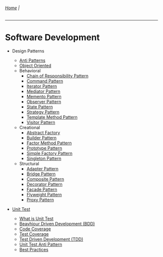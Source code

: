 ###### [Home](https://github.com/RyKaj/Documentation/blob/master/README.md) | 
------------

# Software Development
-   Design Patterns
	-   [Anti Patterns](./Design%20Patterns/AntiPatterns.md)
	-   [Object Oriented](./Design%20Patterns/Object-Oriented-Programming.md)
	-   Behavioral
		-   [Chain of Responsibility Pattern](./Design%20Patterns/Behavioral/Chain-of-Responsibility-Pattern.md)
		-   [Command Pattern](./Design%20Patterns/Behavioral/Command-Pattern.md)
		-   [Iterator Pattern](./Design%20Patterns/Behavioral/Iterator-Pattern.md)
		-   [Mediator Pattern](./Design%20Patterns/Behavioral/Mediator-Pattern.md)
		-   [Memento Pattern](./Design%20Patterns/Behavioral/Memento-Pattern.md)
		-   [Observer Pattern](./Design%20Patterns/Behavioral/Observer-Pattern.md)
		-   [State Pattern](./Design%20Patterns/Behavioral/State-Pattern.md)
		-   [Strategy Pattern](./Design%20Patterns/Behavioral/Strategy-Pattern.md)
		-   [Template Method Pattern](./Design%20Patterns/Behavioral/Template-Method-Pattern.md)
		-   [Visitor Pattern](./Design%20Patterns/Behavioral/Visitor-Pattern.md)
	-   Creational
		-   [Abstract Factory](./Design%20Patterns/Creational/Abstract-Factory-Pattern.md)
		-   [Builder Pattern](./Design%20Patterns/Creational/Builder-Pattern.md)
		-   [Factor Method Pattern](./Design%20Patterns/Creational/Factory-Method-Pattern.md)
		-   [Prototype Pattern](./Design%20Patterns/Creational/Prototype-Pattern.md)
		-   [Simple Factory Pattern](./Design%20Patterns/Creational/Simple-Factory-Pattern.md)
		-   [Singleton Pattern](./Design%20Patterns/Creational/Singleton-Pattern.md)	
	-   Structural
		-   [Adapter Pattern](./Design%20Patterns/Structural/Adapter-Pattern.md)
		-   [Bridge Pattern](./Design%20Patterns/Structural/Bridge-Pattern.md)
		-   [Composite Pattern](./Design%20Patterns/Structural/Composite-Pattern.md)
		-   [Decorator Pattern](./Design%20Patterns/Structural/Decorator-Pattern.md)
		-   [Facade Pattern](./Design%20Patterns/Structural/Facade-Pattern.md)
		-   [Flyweight Pattern](./Design%20Patterns/Structural/Flyweight-Pattern.md)
		-   [Proxy Pattern](./Design%20Patterns/Structural/Proxy-Pattern.md)

	
-   [Unit Test](./UnitTest/1.0-Unit-Tests.md)  
	-   [What is Unit Test](./UnitTest/What-is-Unit-Test.md)
    -   [Beavhiour Driven Development (BDD)](./UnitTest/Behavior-Driven%20Development%20(BDD).md) 
    -   [Code Coverage](./UnitTest/Code-Coverage.md)	
	-   [Test Coverage](./UnitTest/Test-Coverage.md)
	-   [Test Driven Development (TDD)](./UnitTest/Test-Driven%20Development%20(TDD).md)
	-   [Unit Test Anti Pattern](./UnitTest/Unit-Test-Antipattern.md)
	-   [Best Practices](./UnitTest/Unit-Test-Best-Practices.md)


	

